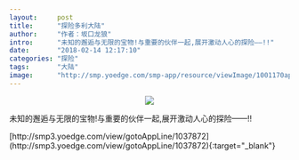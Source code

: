 ```yaml
---
layout:     post
title:      "探险多利大陆"
author:     "作者：坂口龙狼"
intro:      "未知的邂逅与无限的宝物!与重要的伙伴一起,展开激动人心的探险——!!"
date:       "2018-02-14 12:17:10"
categories: "探险"
tags:       "大陆"
image:      "http://smp.yoedge.com/smp-app/resource/viewImage/1001170appline.png"
---
```

<div style="text-align: center">
<p><img src="http://smp.yoedge.com/smp-app/resource/viewImage/1001170appline.png"/></p>
</div>
<p class="post-meta">
<span>未知的邂逅与无限的宝物!与重要的伙伴一起,展开激动人心的探险——!!</span>
</p>
[http://smp3.yoedge.com/view/gotoAppLine/1037872](http://smp3.yoedge.com/view/gotoAppLine/1037872){:target="_blank"}


